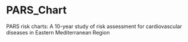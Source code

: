 # PARS_Chart
PARS risk charts: A 10-year study of risk assessment for cardiovascular diseases in Eastern Mediterranean Region
